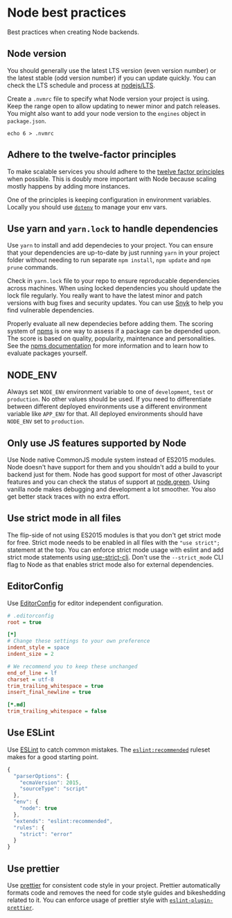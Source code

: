 # Node best practices

Best practices when creating Node backends.

## Node version

You should generally use the latest LTS version (even version number) or the latest stable (odd version number) if you can update quickly. You can check the LTS schedule and process at [nodejs/LTS](https://github.com/nodejs/LTS#lts-schedule1).

Create a `.nvmrc` file to specify what Node version your project is using. Keep the range open to allow updating to newer minor and patch releases. You might also want to add your node version to the `engines` object in `package.json`.

    echo 6 > .nvmrc

## Adhere to the twelve-factor principles

To make scalable services you should adhere to the [twelve factor principles](https://12factor.net/) when possible. This is doubly more important with Node because scaling mostly happens by adding more instances.

One of the principles is keeping configuration in environment variables. Locally you should use [`dotenv`](https://github.com/motdotla/dotenv) to manage your env vars.

## Use yarn and `yarn.lock` to handle dependencies

Use `yarn` to install and add dependecies to your project. You can ensure that your dependencies are up-to-date by just running `yarn` in your project folder without needing to run separate `npm install`, `npm update` and `npm prune` commands.

Check in `yarn.lock` file to your repo to ensure reproducable dependencies across machines. When using locked dependencies you should update the lock file regularly. You really want to have the latest minor and patch versions with bug fixes and security updates. You can use [Snyk](https://snyk.io/) to help you find vulnerable dependencies.

Properly evaluate all new dependecies before adding them. The scoring system of [npms](https://npms.io/) is one way to assess if a package can be depended upon. The score is based on quality, popularity, maintenance and personalities. See the [npms documentation](https://github.com/npms-io/npms-analyzer/blob/master/docs/architecture.md#evaluators) for more information and to learn how to evaluate packages yourself.

## NODE_ENV

Always set `NODE_ENV` environment variable to one of `development`, `test` or `production`. No other values should be used. If you need to differentiate between different deployed environments use a different environment variable like `APP_ENV` for that. All deployed environments should have `NODE_ENV` set to `production`.

## Only use JS features supported by Node

Use Node native CommonJS module system instead of ES2015 modules. Node doesn't have support for them and you shouldn't add a build to your backend just for them. Node has good support for most of other Javascript features and you can check the status of support at [node.green](http://node.green/). Using vanilla node makes debugging and development a lot smoother. You also get better stack traces with no extra effort.

## Use strict mode in all files

The flip-side of not using ES2015 modules is that you don't get strict mode for free. Strict mode needs to be enabled in all files with the `"use strict";` statement at the top. You can enforce strict mode usage with eslint and add strict mode statements using [use-strict-cli](https://github.com/philidem/use-strict-cli). Don't use the `--strict_mode` CLI flag to Node as that enables strict mode also for external dependencies.

## EditorConfig

Use [EditorConfig](http://editorconfig.org/) for editor independent configuration.

```ini
# .editorconfig
root = true

[*]
# Change these settings to your own preference
indent_style = space
indent_size = 2

# We recommend you to keep these unchanged
end_of_line = lf
charset = utf-8
trim_trailing_whitespace = true
insert_final_newline = true

[*.md]
trim_trailing_whitespace = false
```

## Use ESLint

Use [ESLint](http://eslint.org/) to catch common mistakes. The [`eslint:recommended`](http://eslint.org/docs/rules/) ruleset makes for a good starting point.

```js
{
  "parserOptions": {
    "ecmaVersion": 2015,
    "sourceType": "script"
  },
  "env": {
    "node": true
  },
  "extends": "eslint:recommended",
  "rules": {
    "strict": "error"
  }
}
```

## Use prettier

Use [prettier](https://github.com/prettier/prettier) for consistent code style in your project. Prettier automatically formats code and removes the need for code style guides and bikeshedding related to it. You can enforce usage of prettier style with [`eslint-plugin-prettier`](https://github.com/not-an-aardvark/eslint-plugin-prettier).
